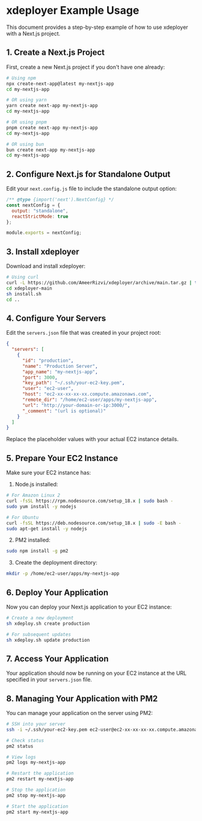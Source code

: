 # xdeployer Example Usage

This document provides a step-by-step example of how to use xdeployer with a Next.js project.

## 1. Create a Next.js Project

First, create a new Next.js project if you don't have one already:

```bash
# Using npm
npx create-next-app@latest my-nextjs-app
cd my-nextjs-app

# OR using yarn
yarn create next-app my-nextjs-app
cd my-nextjs-app

# OR using pnpm
pnpm create next-app my-nextjs-app
cd my-nextjs-app

# OR using bun
bun create next-app my-nextjs-app
cd my-nextjs-app
```

## 2. Configure Next.js for Standalone Output

Edit your `next.config.js` file to include the standalone output option:

```js
/** @type {import('next').NextConfig} */
const nextConfig = {
  output: "standalone",
  reactStrictMode: true
};

module.exports = nextConfig;
```

## 3. Install xdeployer

Download and install xdeployer:

```bash
# Using curl
curl -L https://github.com/AmeerRizvi/xdeployer/archive/main.tar.gz | tar xz
cd xdeployer-main
sh install.sh
cd ..
```

## 4. Configure Your Servers

Edit the `servers.json` file that was created in your project root:

```json
{
  "servers": [
    {
      "id": "production",
      "name": "Production Server",
      "app_name": "my-nextjs-app",
      "port": 3000,
      "key_path": "~/.ssh/your-ec2-key.pem",
      "user": "ec2-user",
      "host": "ec2-xx-xx-xx-xx.compute.amazonaws.com",
      "remote_dir": "/home/ec2-user/apps/my-nextjs-app",
      "url": "http://your-domain-or-ip:3000/",
      "_comment": "(url is optional)"
    }
  ]
}
```

Replace the placeholder values with your actual EC2 instance details.

## 5. Prepare Your EC2 Instance

Make sure your EC2 instance has:

1. Node.js installed:

```bash
# For Amazon Linux 2
curl -fsSL https://rpm.nodesource.com/setup_18.x | sudo bash -
sudo yum install -y nodejs

# For Ubuntu
curl -fsSL https://deb.nodesource.com/setup_18.x | sudo -E bash -
sudo apt-get install -y nodejs
```

2. PM2 installed:

```bash
sudo npm install -g pm2
```

3. Create the deployment directory:

```bash
mkdir -p /home/ec2-user/apps/my-nextjs-app
```

## 6. Deploy Your Application

Now you can deploy your Next.js application to your EC2 instance:

```bash
# Create a new deployment
sh xdeploy.sh create production

# For subsequent updates
sh xdeploy.sh update production
```

## 7. Access Your Application

Your application should now be running on your EC2 instance at the URL specified in your `servers.json` file.

## 8. Managing Your Application with PM2

You can manage your application on the server using PM2:

```bash
# SSH into your server
ssh -i ~/.ssh/your-ec2-key.pem ec2-user@ec2-xx-xx-xx-xx.compute.amazonaws.com

# Check status
pm2 status

# View logs
pm2 logs my-nextjs-app

# Restart the application
pm2 restart my-nextjs-app

# Stop the application
pm2 stop my-nextjs-app

# Start the application
pm2 start my-nextjs-app
```
